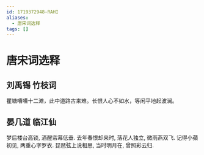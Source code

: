 ```yaml
---
id: 1719372948-RAHI
aliases:
  - 唐宋词选释
tags: []
---
```


# 唐宋词选释

## 刘禹锡 竹枝词

瞿塘嘈嘈十二滩，此中道路古来难。长恨人心不如水，等闲平地起波澜。

## 晏几道 临江仙

梦后楼台高锁, 酒醒帘幕低垂. 去年春恨却来时, 落花人独立, 微雨燕双飞.
记得小蘋初见, 两重心字罗衣. 琵琶弦上说相思, 当时明月在, 曾照彩云归.


